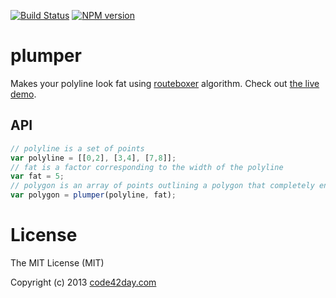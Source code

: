 [![Build Status](https://img.shields.io/travis/code42day/plumper.svg)](http://travis-ci.org/code42day/plumper)
[![NPM version](https://img.shields.io/npm/v/plumper.svg)](http://badge.fury.io/js/plumper)

# plumper

Makes your polyline look fat using [routeboxer][1] algorithm.
Check out [the live demo][2].

## API

```javascript
// polyline is a set of points
var polyline = [[0,2], [3,4], [7,8]];
// fat is a factor corresponding to the width of the polyline
var fat = 5;
// polygon is an array of points outlining a polygon that completely encompasses a line
var polygon = plumper(polyline, fat);
```

# License

The MIT License (MIT)

Copyright (c) 2013 [code42day.com](http://code42day.com)

[1]: http://google-maps-utility-library-v3.googlecode.com/svn/trunk/routeboxer/docs/examples.html
[2]: http://code42day.github.io/plumper/